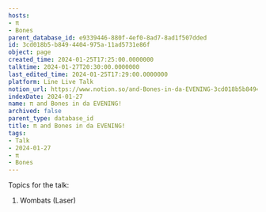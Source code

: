 ```yaml
---
hosts:
- π
- Bones
parent_database_id: e9339446-880f-4ef0-8ad7-8ad1f507dded
id: 3cd018b5-b849-4404-975a-11ad5731e86f
object: page
created_time: 2024-01-25T17:25:00.0000000
talktime: 2024-01-27T20:30:00.0000000
last_edited_time: 2024-01-25T17:29:00.0000000
platform: Line Live Talk
notion_url: https://www.notion.so/and-Bones-in-da-EVENING-3cd018b5b8494404975a11ad5731e86f
indexDate: 2024-01-27
name: π and Bones in da EVENING!
archived: false
parent_type: database_id
title: π and Bones in da EVENING!
tags:
- Talk
- 2024-01-27
- π
- Bones
---
```


Topics for the talk:
1. Wombats (Laser)

























